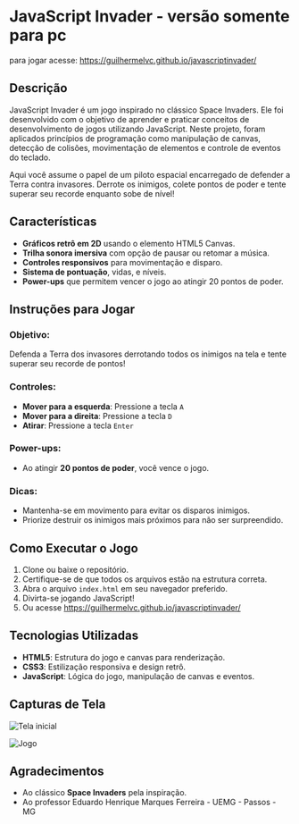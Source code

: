 # JavaScript Invader - versão somente para pc

para jogar acesse: https://guilhermelvc.github.io/javascriptinvader/

## Descrição
JavaScript Invader é um jogo inspirado no clássico Space Invaders. Ele foi desenvolvido com o objetivo de aprender e praticar conceitos de desenvolvimento de jogos utilizando JavaScript. Neste projeto, foram aplicados princípios de programação como manipulação de canvas, detecção de colisões, movimentação de elementos e controle de eventos do teclado.

Aqui você assume o papel de um piloto espacial encarregado de defender a Terra contra invasores. Derrote os inimigos, colete pontos de poder e tente superar seu recorde enquanto sobe de nível!

## Características
- **Gráficos retrô em 2D** usando o elemento HTML5 Canvas.
- **Trilha sonora imersiva** com opção de pausar ou retomar a música.
- **Controles responsivos** para movimentação e disparo.
- **Sistema de pontuação**, vidas, e níveis.
- **Power-ups** que permitem vencer o jogo ao atingir 20 pontos de poder.

## Instruções para Jogar
### Objetivo:
Defenda a Terra dos invasores derrotando todos os inimigos na tela e tente superar seu recorde de pontos!

### Controles:
- **Mover para a esquerda**: Pressione a tecla `A`
- **Mover para a direita**: Pressione a tecla `D`
- **Atirar**: Pressione a tecla `Enter`

### Power-ups:
- Ao atingir **20 pontos de poder**, você vence o jogo.

### Dicas:
- Mantenha-se em movimento para evitar os disparos inimigos.
- Priorize destruir os inimigos mais próximos para não ser surpreendido.

## Como Executar o Jogo
1. Clone ou baixe o repositório.
2. Certifique-se de que todos os arquivos estão na estrutura correta.
3. Abra o arquivo `index.html` em seu navegador preferido.
4. Divirta-se jogando JavaScript!
5. Ou acesse https://guilhermelvc.github.io/javascriptinvader/

## Tecnologias Utilizadas
- **HTML5**: Estrutura do jogo e canvas para renderização.
- **CSS3**: Estilização responsiva e design retrô.
- **JavaScript**: Lógica do jogo, manipulação de canvas e eventos.

## Capturas de Tela
![Tela inicial](https://github.com/user-attachments/assets/eab0181b-00a0-4f4d-a4be-8a5f267fff79)


![Jogo](https://github.com/user-attachments/assets/7c9cdc34-127b-404b-9460-c260e161d8dc)


## Agradecimentos
- Ao clássico **Space Invaders** pela inspiração.
- Ao professor Eduardo Henrique Marques Ferreira - UEMG - Passos - MG


